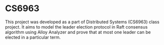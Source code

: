# CS6963

This project was developed as a part of Distributed Systems (CS6963) class project. It aims to model the leader election protocol in Raft consensus algorithm using Alloy Analyzer and prove that at most one leader can be elected in a particular term.
